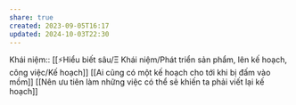 ```yaml
---
share: true
created: 2023-09-05T16:17
updated: 2024-10-03T22:30
---
```

Khái niệm:: [[⚡Hiểu biết sâu/Ξ Khái niệm/Phát triển sản phẩm, lên kế hoạch, công việc/Kế hoạch]]
[[Ai cũng có một kế hoạch cho tới khi bị đấm vào mồm]]
[[Nên ưu tiên làm những việc có thể sẽ khiến ta phải viết lại kế hoạch]]